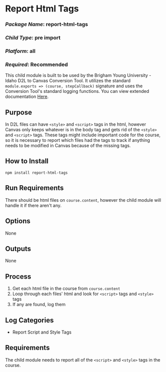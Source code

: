 # Report Html Tags
### *Package Name*: report-html-tags
### *Child Type*: pre import
### *Platform*: all
### *Required*: Recommended

This child module is built to be used by the Brigham Young University - Idaho D2L to Canvas Conversion Tool. It utilizes the standard `module.exports => (course, stepCallback)` signature and uses the Conversion Tool's standard logging functions. You can view extended documentation [Here](https://github.com/byuitechops/d2l-to-canvas-conversion-tool/tree/master/documentation).

## Purpose

In D2L files can have `<style>` and `<script>` tags in the html, however Canvas only keeps whatever is in the body tag and gets rid of the `<style>` and `<script>` tags. These tags might include important code for the course, so it is necessary to report which files had the tags to track if anything needs to be modified in Canvas because of the missing tags.

## How to Install

```
npm install report-html-tags
```

## Run Requirements

There should be html files on `course.content`, however the child module will handle it if there aren't any. 

## Options

None

## Outputs

None

## Process

1. Get each html file in the course from `course.content`
2. Loop through each files' html and look for `<script>` tags and `<style>` tags
3. If any are found, log them

## Log Categories

- Report Script and Style Tags

## Requirements

The child module needs to report all of the `<script>` and `<style>` tags in the course. 